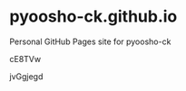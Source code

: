 # pyoosho-ck.github.io
Personal GitHub Pages site for pyoosho-ck


























cE8TVw

jvGgjegd
